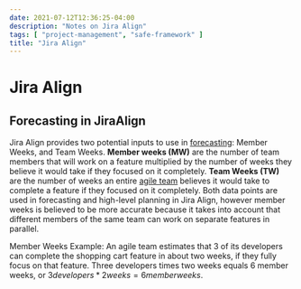```yaml
---
date: 2021-07-12T12:36:25-04:00
description: "Notes on Jira Align"
tags: [ "project-management", "safe-framework" ]
title: "Jira Align"
---
```


# Jira Align

## Forecasting in JiraAlign

Jira Align provides two potential inputs to use in [forecasting](https://community.atlassian.com/t5/Jira-Align-discussions/Forecasting-in-Jira-Align/td-p/1652210): Member Weeks, and Team Weeks. **Member weeks (MW)** are the number of team members that will work on a feature multiplied by the number of weeks they believe it would take if they focused on it completely. **Team Weeks (TW)** are the number of weeks an entire [agile team](safe-framework.md) believes it would take to complete a feature if they focused on it completely. Both data points are used in forecasting and high-level planning in Jira Align, however member weeks is believed to be more accurate because it takes into account that different members of the same team can work on separate features in parallel.

Member Weeks Example: An agile team estimates that 3 of its developers can complete the shopping cart feature in about two weeks, if they fully focus on that feature. Three developers times two weeks equals 6 member weeks, or $3 developers * 2 weeks = 6 member weeks$.
